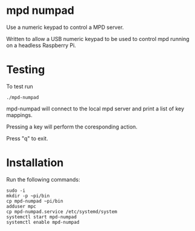 # mpd numpad

Use a numeric keypad to control a MPD server.

Written to allow a USB numeric keypad to be used to control mpd running on a headless Raspberry Pi.

# Testing

To test run
```
./mpd-numpad
```

mpd-numpad will connect to the local mpd server and print a list of key
mappings.

Pressing a key will perform the coresponding action.

Press "q" to exit.

# Installation

Run the following commands:
```
sudo -i
mkdir -p ~pi/bin
cp mpd-numpad ~pi/bin
adduser mpc
cp mpd-numpad.service /etc/systemd/system
systemctl start mpd-numpad
systemctl enable mpd-numpad
```
